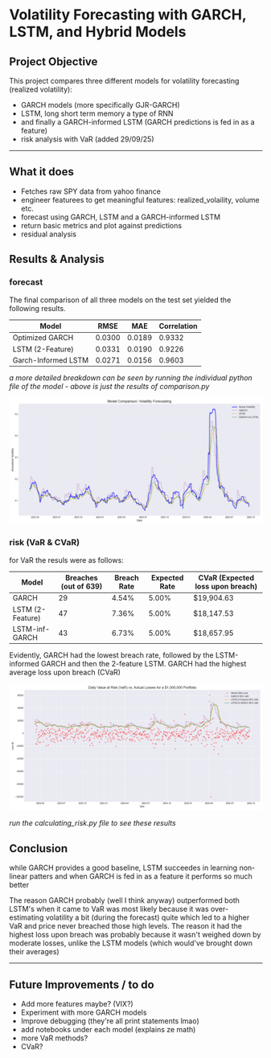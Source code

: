 # Volatility Forecasting with GARCH, LSTM, and Hybrid Models

## Project Objective
This project compares three different models for volatility forecasting (realized volatility):
- GARCH models (more specifically GJR-GARCH)
- LSTM, long short term memory a type of RNN
- and finally a GARCH-informed LSTM (GARCH predictions is fed in as a feature)
- risk analysis with VaR (added 29/09/25)

---


## What it does

- Fetches raw SPY data from yahoo finance 
- engineer featurees to get meaningful features: realized_volaility, volume etc.
- forecast using GARCH, LSTM and a GARCH-informed LSTM
- return basic metrics and plot against predictions
- residual analysis



##  Results & Analysis

### forecast

The final comparison of all three models on the test set yielded the following results.


| Model               | RMSE   | MAE    | Correlation | 
|---------------------|--------|--------|-------------| 
| Optimized GARCH     | 0.0300 | 0.0189 | 0.9332      | 
| LSTM (2-Feature)    | 0.0331 | 0.0190 | 0.9226      | 
| Garch-Informed LSTM | 0.0271 | 0.0156 | 0.9603      | 

*a more detailed breakdown can be seen by running the individual python file of the model - 
above is just the results of
comparison.py*

![Final Plot](forecast_comparison.png)


### risk (VaR & CVaR)

for VaR the resuls were as follows:

| Model             | Breaches (out of 639) | Breach Rate | Expected Rate | CVaR (Expected loss upon breach) |
|-------------------|------------------------|-------------|---------------|----------------------------------|
| GARCH             | 29                     | 4.54%       | 5.00%         | $19,904.63                       |
| LSTM (2-Feature)  | 47                     | 7.36%       | 5.00%         | $18,147.53                       |
| LSTM-inf-GARCH    | 43                     | 6.73%       | 5.00%         | $18,657.95                       |

Evidently, GARCH had the lowest breach rate, followed by the LSTM-informed GARCH and then the 2-feature LSTM.
GARCH had the highest average loss upon breach (CVaR)


![VaR Comparison](VaR_daily_loss_comparison.png)




*run the calculating_risk.py file to see these results*

## Conclusion

while GARCH provides a good baseline, LSTM succeedes in learning non-linear patters and when GARCH is fed in
as a feature it performs so much better

The reason GARCH probably (well I think anyway) outperformed both LSTM's when it came to VaR was most likely because it was over-estimating
volatility a bit (during the forecast) quite which led to a higher VaR and price never breached those high levels. The reason it had the highest loss upon breach was
probably because it wasn't weighed down by moderate losses, unlike the LSTM models (which would've brought down their averages)

---

## Future Improvements / to do

- Add more features maybe? (VIX?)
- Experiment with more GARCH models
- Improve debugging (they're all print statements lmao)
- add notebooks under each model (explains ze math)
- more VaR methods?
- CVaR?